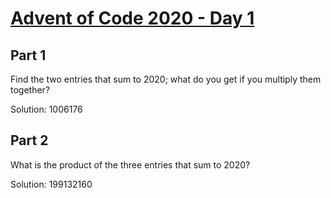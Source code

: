 # [Advent of Code 2020 - Day 1](https://adventofcode.com/2020/day/1)

## Part 1
Find the two entries that sum to 2020; what do you get if you multiply
them together?

Solution: 1006176

## Part 2
What is the product of the three entries that sum to 2020?

Solution: 199132160
